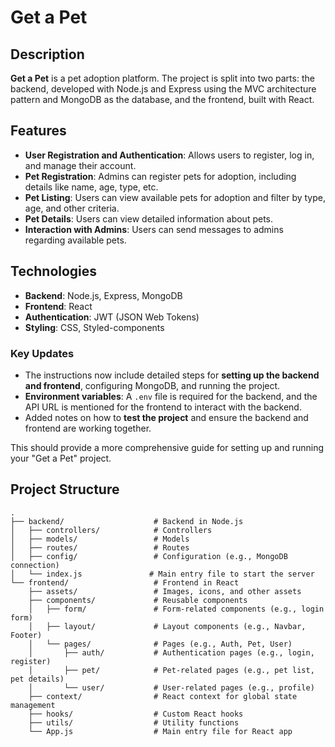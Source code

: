 # Get a Pet

## Description

**Get a Pet** is a pet adoption platform. The project is split into two parts: the backend, developed with Node.js and Express using the MVC architecture pattern and MongoDB as the database, and the frontend, built with React.

## Features

- **User Registration and Authentication**: Allows users to register, log in, and manage their account.
- **Pet Registration**: Admins can register pets for adoption, including details like name, age, type, etc.
- **Pet Listing**: Users can view available pets for adoption and filter by type, age, and other criteria.
- **Pet Details**: Users can view detailed information about pets.
- **Interaction with Admins**: Users can send messages to admins regarding available pets.

## Technologies

- **Backend**: Node.js, Express, MongoDB
- **Frontend**: React
- **Authentication**: JWT (JSON Web Tokens)
- **Styling**: CSS, Styled-components



### Key Updates

- The instructions now include detailed steps for **setting up the backend and frontend**, configuring MongoDB, and running the project.
- **Environment variables**: A `.env` file is required for the backend, and the API URL is mentioned for the frontend to interact with the backend.
- Added notes on how to **test the project** and ensure the backend and frontend are working together. 

This should provide a more comprehensive guide for setting up and running your "Get a Pet" project.


## Project Structure

```plaintext
.
├── backend/                    # Backend in Node.js
│   ├── controllers/            # Controllers
│   ├── models/                 # Models
│   ├── routes/                 # Routes
│   ├── config/                 # Configuration (e.g., MongoDB connection)
│   └── index.js               # Main entry file to start the server
└── frontend/                   # Frontend in React
    ├── assets/                 # Images, icons, and other assets
    ├── components/             # Reusable components
    │   ├── form/               # Form-related components (e.g., login form)
    │   ├── layout/             # Layout components (e.g., Navbar, Footer)
    │   └── pages/              # Pages (e.g., Auth, Pet, User)
    │       ├── auth/           # Authentication pages (e.g., login, register)
    │       ├── pet/            # Pet-related pages (e.g., pet list, pet details)
    │       └── user/           # User-related pages (e.g., profile)
    ├── context/                # React context for global state management
    ├── hooks/                  # Custom React hooks
    ├── utils/                  # Utility functions
    └── App.js                  # Main entry file for React app



